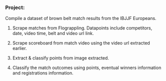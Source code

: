 ### Project: 

Compile a dataset of brown belt match results from the IBJJF Europeans.

1. Scrape matches from Flograppling. Datapoints include competitors, date, video time, belt and video url link.

2. Scrape scoreboard from match video using the video url extracted earlier.

3. Extract & classify points from image extracted.

4. Classify the match outcomes using points, eventual winners information and registrations information.

